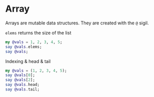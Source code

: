 # Array 

Arrays are mutable data structures.  They are created with the `@` sigil.  

`elems` returns the size of the list  

```raku
my @vals = 1, 2, 3, 4, 5;
say @vals.elems;
say @vals;
```

Indexing & head & tail  

```raku
my @vals = (1, 2, 3, 4, 5);
say @vals[0];
say @vals[2];
say @vals.head;
say @vals.tail;
```
